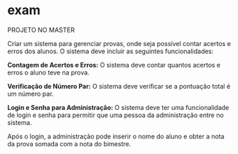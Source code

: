 # exam
PROJETO NO MASTER

Criar um sistema para gerenciar provas, onde seja possível contar acertos e erros dos alunos. O sistema deve incluir as seguintes funcionalidades:

**Contagem de Acertos e Erros:** O sistema deve contar quantos acertos e erros o aluno teve na prova.

**Verificação de Número Par:** O sistema deve verificar se a pontuação total é um número par.

**Login e Senha para Administração:** O sistema deve ter uma funcionalidade de login e senha para permitir que uma pessoa da administração entre no sistema.

Após o login, a administração pode inserir o nome do aluno e obter a nota da prova somada com a nota do bimestre.
